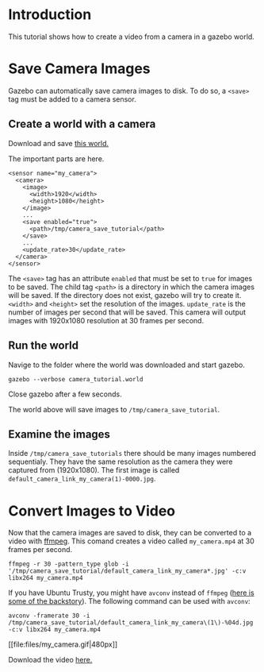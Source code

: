 # Introduction
This tutorial shows how to create a video from a camera in a gazebo world.

# Save Camera Images
Gazebo can automatically save camera images to disk.
To do so, a `<save>` tag must be added to a camera sensor.

## Create a world with a camera
Download and save [this world.](http://bitbucket.org/osrf/gazebo_tutorials/raw/default/camera_save/files/camera_tutorial.world)

<include from='/#include/' src='http://bitbucket.org/osrf/gazebo_tutorials/raw/default/camera_save/files/camera_tutorial.world' />


The important parts are here.

```
<sensor name="my_camera">
  <camera>
    <image>
      <width>1920</width>
      <height>1080</height>
    </image>
    ...
    <save enabled="true">
      <path>/tmp/camera_save_tutorial</path>
    </save>
    ...
    <update_rate>30</update_rate>
  </camera>
</sensor>
```

The `<save>` tag has an attribute `enabled` that must be set to `true` for images to be saved.
The child tag `<path>` is a directory in which the camera images will be saved.
If the directory does not exist, gazebo will try to create it.
`<width>` and `<height>` set the resolution of the images.
`update_rate` is the number of images per second that will be saved.
This camera will output images with 1920x1080 resolution at 30 frames per second.

## Run the world
Navige to the folder where the world was downloaded and start gazebo.

`gazebo --verbose camera_tutorial.world`

Close gazebo after a few seconds.

The world above will save images to `/tmp/camera_save_tutorial`.

## Examine the images
Inside `/tmp/camera_save_tutorials` there should be many images numbered sequentialy.
They have the same resolution as the camera they were captured from (1920x1080).
The first image is called `default_camera_link_my_camera(1)-0000.jpg`.

# Convert Images to Video
Now that the camera images are saved to disk, they can be converted to a video with [ffmpeg](https://ffmpeg.org/ffmpeg.html).
This comand creates a video called `my_camera.mp4` at 30 frames per second.

```
ffmpeg -r 30 -pattern_type glob -i '/tmp/camera_save_tutorial/default_camera_link_my_camera*.jpg' -c:v libx264 my_camera.mp4
```

If you have Ubuntu Trusty, you might have `avconv` instead of `ffmpeg`
([here is some of the backstory](https://en.wikipedia.org/wiki/Libav#Fork_from_FFmpeg)).
The following command can be used with `avconv`:

```
avconv -framerate 30 -i /tmp/camera_save_tutorial/default_camera_link_my_camera\(1\)-%04d.jpg -c:v libx264 my_camera.mp4
```

[[file:files/my_camera.gif|480px]]

Download the video [here.](http://bitbucket.org/osrf/gazebo_tutorials/raw/default/camera_save/files/my_camera.mp4)

